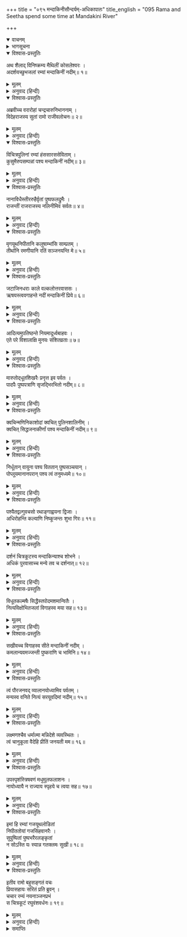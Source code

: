 +++
title = "०९५ मन्दाकिनीसौन्दर्यम्-अधिकापातः"
title_english = "095 Rama and Seetha spend some time at Mandakini River"

+++
<details open><summary>वाचनम्</summary>
<div caption="श्रीराम-हरिसीताराममूर्ति-घनपाठिभ्यां वचनम्" class="audioEmbed" src="https://archive.org/download/Ramayana-recitation-Sriram-harisItArAmamUrti-Ghanapaati-v2/Kanda_2/Kanda_2_AYK-095-Mandakini_Soundaryam_Adhika_Pataha.mp3"></div>
</details>

<details><summary>भागसूचना</summary>

95. श्रीरामका सीताके प्रति मन्दाकिनी नदीकी शोभाका वर्णन
</details>

<details open><summary>विश्वास-प्रस्तुतिः</summary>

अथ शैलाद् विनिष्क्रम्य मैथिलीं कोसलेश्वरः ।  
अदर्शयच्छुभजलां रम्यां मन्दाकिनीं नदीम्॥ १॥
</details>

<details><summary>मूलम्</summary>

अथ शैलाद् विनिष्क्रम्य मैथिलीं कोसलेश्वरः ।  
अदर्शयच्छुभजलां रम्यां मन्दाकिनीं नदीम्॥ १॥
</details>

<details><summary>अनुवाद (हिन्दी)</summary>

तदनन्तर उस पर्वतसे निकलकर कोसलनरेश श्रीरामचन्द्रजी-ने मिथिलेशकुमारी सीताको पुण्यसलिला रमणीय मन्दाकिनी नदीका दर्शन कराया॥ १॥
</details>

<details open><summary>विश्वास-प्रस्तुतिः</summary>

अब्रवीच्च वरारोहां चन्द्रचारुनिभाननाम् ।  
विदेहराजस्य सुतां रामो राजीवलोचनः॥ २॥
</details>

<details><summary>मूलम्</summary>

अब्रवीच्च वरारोहां चन्द्रचारुनिभाननाम् ।  
विदेहराजस्य सुतां रामो राजीवलोचनः॥ २॥
</details>

<details><summary>अनुवाद (हिन्दी)</summary>

और उस समय कमलनयन श्रीरामने चन्द्रमाके समान मनोहर मुख तथा सुन्दर कटिप्रदेशवाली विदेहराजनन्दिनी सीतासे इस प्रकार कहा—॥ २॥
</details>

<details open><summary>विश्वास-प्रस्तुतिः</summary>

विचित्रपुलिनां रम्यां हंससारससेविताम् ।  
कुसुमैरुपसम्पन्नां पश्य मन्दाकिनीं नदीम्॥ ३॥
</details>

<details><summary>मूलम्</summary>

विचित्रपुलिनां रम्यां हंससारससेविताम् ।  
कुसुमैरुपसम्पन्नां पश्य मन्दाकिनीं नदीम्॥ ३॥
</details>

<details><summary>अनुवाद (हिन्दी)</summary>

‘प्रिये! अब मन्दाकिनी नदीकी शोभा देखो, हंस और सारसोंसे सेवित होनेके कारण यह कितनी सुन्दर जान पड़ती है । इसका किनारा बड़ा ही विचित्र है । नाना प्रकारके पुष्प इसकी शोभा बढ़ा रहे हैं॥ ३॥
</details>

<details open><summary>विश्वास-प्रस्तुतिः</summary>

नानाविधैस्तीररुहैर्वृतां पुष्पफलद्रुमैः ।  
राजन्तीं राजराजस्य नलिनीमिव सर्वतः॥ ४॥
</details>

<details><summary>मूलम्</summary>

नानाविधैस्तीररुहैर्वृतां पुष्पफलद्रुमैः ।  
राजन्तीं राजराजस्य नलिनीमिव सर्वतः॥ ४॥
</details>

<details><summary>अनुवाद (हिन्दी)</summary>

‘फल और फूलोंके भारसे लदे हुए नाना प्रकारके तटवर्ती वृक्षोंसे घिरी हुई यह मन्दाकिनी कुबेरके सौगन्धिक सरोवरकी भाँति सब ओरसे सुशोभित हो रही है॥ ४॥
</details>

<details open><summary>विश्वास-प्रस्तुतिः</summary>

मृगयूथनिपीतानि कलुषाम्भांसि साम्प्रतम् ।  
तीर्थानि रमणीयानि रतिं सञ्जनयन्ति मे॥ ५॥
</details>

<details><summary>मूलम्</summary>

मृगयूथनिपीतानि कलुषाम्भांसि साम्प्रतम् ।  
तीर्थानि रमणीयानि रतिं सञ्जनयन्ति मे॥ ५॥
</details>

<details><summary>अनुवाद (हिन्दी)</summary>

‘हरिनोंके झुंड पानी पीकर इस समय यद्यपि यहाँका जल गँदला कर गये हैं तथापि इसके रमणीय घाट मेरे मनको बड़ा आनन्द दे रहे हैं॥ ५॥
</details>

<details open><summary>विश्वास-प्रस्तुतिः</summary>

जटाजिनधराः काले वल्कलोत्तरवाससः ।  
ऋषयस्त्ववगाहन्ते नदीं मन्दाकिनीं प्रिये॥ ६॥
</details>

<details><summary>मूलम्</summary>

जटाजिनधराः काले वल्कलोत्तरवाससः ।  
ऋषयस्त्ववगाहन्ते नदीं मन्दाकिनीं प्रिये॥ ६॥
</details>

<details><summary>अनुवाद (हिन्दी)</summary>

‘प्रिये! वह देखो, जटा, मृगचर्म और वल्कलका उत्तरीय धारण करनेवाले महर्षि उपयुक्त समयमें आकर इस मन्दाकिनी नदीमें स्नान कर रहे हैं॥ ६॥
</details>

<details open><summary>विश्वास-प्रस्तुतिः</summary>

आदित्यमुपतिष्ठन्ते नियमादूर्ध्वबाहवः ।  
एते परे विशालाक्षि मुनयः संशितव्रताः॥ ७॥
</details>

<details><summary>मूलम्</summary>

आदित्यमुपतिष्ठन्ते नियमादूर्ध्वबाहवः ।  
एते परे विशालाक्षि मुनयः संशितव्रताः॥ ७॥
</details>

<details><summary>अनुवाद (हिन्दी)</summary>

‘विशाललोचने! ये दूसरे मुनि, जो कठोर व्रतका पालन करनेवाले हैं, नैत्यिक नियमके कारण दोनों भुजाएँ ऊपर उठाकर सूर्यदेवका उपस्थान कर रहे हैं॥
</details>

<details open><summary>विश्वास-प्रस्तुतिः</summary>

मारुतोद‍्धूतशिखरैः प्रनृत्त इव पर्वतः ।  
पादपैः पुष्पपत्राणि सृजद्भिरभितो नदीम्॥ ८॥
</details>

<details><summary>मूलम्</summary>

मारुतोद‍्धूतशिखरैः प्रनृत्त इव पर्वतः ।  
पादपैः पुष्पपत्राणि सृजद्भिरभितो नदीम्॥ ८॥
</details>

<details><summary>अनुवाद (हिन्दी)</summary>

‘हवाके झोंकेसे जिनकी शिखाएँ झूम रही हैं, अतएव जो मन्दाकिनी नदीके उभय तटोंपर फूल और पत्ते बिखेर रहे हैं, उन वृक्षोंसे उपलक्षित हुआ यह पर्वत मानो नृत्य-सा करने लगा है॥ ८॥
</details>

<details open><summary>विश्वास-प्रस्तुतिः</summary>

क्वचिन्मणिनिकाशोदां क्वचित् पुलिनशालिनीम् ।  
क्वचित् सिद्धजनाकीर्णां पश्य मन्दाकिनीं नदीम्॥ ९॥
</details>

<details><summary>मूलम्</summary>

क्वचिन्मणिनिकाशोदां क्वचित् पुलिनशालिनीम् ।  
क्वचित् सिद्धजनाकीर्णां पश्य मन्दाकिनीं नदीम्॥ ९॥
</details>

<details><summary>अनुवाद (हिन्दी)</summary>

‘देखो! मन्दाकिनी नदीकी कैसी शोभा है; कहीं तो इसमें मोतियोंके समान स्वच्छ जल बहता दिखायी देता है, कहीं यह ऊँचे कगारोंसे ही शोभा पाती है (वहाँका जल कगारोंमें छिप जानेके कारण दिखायी नहीं देता है) और कहीं सिद्धजन इसमें अवगाहन कर रहे हैं तथा यह उनसे व्याप्त दिखायी देती है॥ ९॥
</details>

<details open><summary>विश्वास-प्रस्तुतिः</summary>

निर्धूतान् वायुना पश्य विततान् पुष्पसञ्चयान् ।  
पोप्लूयमानानपरान् पश्य त्वं तनुमध्यमे॥ १०॥
</details>

<details><summary>मूलम्</summary>

निर्धूतान् वायुना पश्य विततान् पुष्पसञ्चयान् ।  
पोप्लूयमानानपरान् पश्य त्वं तनुमध्यमे॥ १०॥
</details>

<details><summary>अनुवाद (हिन्दी)</summary>

‘सूक्ष्म कटिप्रदेशवाली सुन्दरि! देखो, वायुके द्वारा उड़ाकर लाये हुए ये ढेर-के-ढेर फूल किस तरह मन्दाकिनीके दोनों तटोंपर फैले हुए हैं और वे दूसरे पुष्पसमूह कैसे पानीपर तैर रहे हैं॥ १०॥
</details>

<details open><summary>विश्वास-प्रस्तुतिः</summary>

पश्यैतद्वल्गुवचसो रथाङ्गाह्वयना द्विजाः ।  
अधिरोहन्ति कल्याणि निष्कूजन्तः शुभा गिरः॥ ११॥
</details>

<details><summary>मूलम्</summary>

पश्यैतद्वल्गुवचसो रथाङ्गाह्वयना द्विजाः ।  
अधिरोहन्ति कल्याणि निष्कूजन्तः शुभा गिरः॥ ११॥
</details>

<details><summary>अनुवाद (हिन्दी)</summary>

‘कल्याणि! देखो तो सही, ये मीठी बोली बोलनेवाले चक्रवाक पक्षी सुन्दर कलरव करते हुए किस तरह नदीके तटोंपर आरूढ़ हो रहे हैं॥ ११॥
</details>

<details open><summary>विश्वास-प्रस्तुतिः</summary>

दर्शनं चित्रकूटस्य मन्दाकिन्याश्च शोभने ।  
अधिकं पुरवासाच्च मन्ये तव च दर्शनात्॥ १२॥
</details>

<details><summary>मूलम्</summary>

दर्शनं चित्रकूटस्य मन्दाकिन्याश्च शोभने ।  
अधिकं पुरवासाच्च मन्ये तव च दर्शनात्॥ १२॥
</details>

<details><summary>अनुवाद (हिन्दी)</summary>

‘शोभने! यहाँ जो प्रतिदिन चित्रकूट और मन्दाकिनीका दर्शन होता है, वह नित्य-निरन्तर तुम्हारा दर्शन होनेके कारण अयोध्यानिवासकी अपेक्षा भी अधिक सुखदजान पड़ता है॥ १२॥
</details>

<details open><summary>विश्वास-प्रस्तुतिः</summary>

विधूतकल्मषैः सिद्धैस्तपोदमशमान्वितैः ।  
नित्यविक्षोभितजलां विगाहस्व मया सह॥ १३॥
</details>

<details><summary>मूलम्</summary>

विधूतकल्मषैः सिद्धैस्तपोदमशमान्वितैः ।  
नित्यविक्षोभितजलां विगाहस्व मया सह॥ १३॥
</details>

<details><summary>अनुवाद (हिन्दी)</summary>

‘इस नदीमें प्रतिदिन तपस्या, इन्द्रियसंयम और मनोनिग्रहसे सम्पन्न निष्पाप सिद्ध महात्माओंके अवगाहन करनेसे इसका जल विक्षुब्ध होता रहता है । चलो, तुम भी मेरे साथ इसमें स्नान करो॥ १३॥
</details>

<details open><summary>विश्वास-प्रस्तुतिः</summary>

सखीवच्च विगाहस्व सीते मन्दाकिनीं नदीम् ।  
कमलान्यवमज्जन्ती पुष्कराणि च भामिनि॥ १४॥
</details>

<details><summary>मूलम्</summary>

सखीवच्च विगाहस्व सीते मन्दाकिनीं नदीम् ।  
कमलान्यवमज्जन्ती पुष्कराणि च भामिनि॥ १४॥
</details>

<details><summary>अनुवाद (हिन्दी)</summary>

‘भामिनि सीते! एक सखी दूसरी सखीके साथ जैसे क्रीड़ा करती है, उसी प्रकार तुम मन्दाकिनी नदीमें उतरकर इसके लाल और श्वेत कमलोंको जलमें डुबोती हुई इसमें स्नान-क्रीड़ा करो॥ १४॥
</details>

<details open><summary>विश्वास-प्रस्तुतिः</summary>

त्वं पौरजनवद् व्यालानयोध्यामिव पर्वतम् ।  
मन्यस्व वनिते नित्यं सरयूवदिमां नदीम्॥ १५॥
</details>

<details><summary>मूलम्</summary>

त्वं पौरजनवद् व्यालानयोध्यामिव पर्वतम् ।  
मन्यस्व वनिते नित्यं सरयूवदिमां नदीम्॥ १५॥
</details>

<details><summary>अनुवाद (हिन्दी)</summary>

‘प्रिये! तुम इस वनके निवासियोंको पुरवासी मनुष्योंके समान समझो, चित्रकूट पर्वतको अयोध्याके तुल्य मानो और इस मन्दाकिनी नदीको सरयूके सदृश जानो॥ १५॥
</details>

<details open><summary>विश्वास-प्रस्तुतिः</summary>

लक्ष्मणश्चैव धर्मात्मा मन्निदेशे व्यवस्थितः ।  
त्वं चानुकूला वैदेहि प्रीतिं जनयती मम॥ १६॥
</details>

<details><summary>मूलम्</summary>

लक्ष्मणश्चैव धर्मात्मा मन्निदेशे व्यवस्थितः ।  
त्वं चानुकूला वैदेहि प्रीतिं जनयती मम॥ १६॥
</details>

<details><summary>अनुवाद (हिन्दी)</summary>

‘विदेहनन्दिनि! धर्मात्मा लक्ष्मण सदा मेरी आज्ञाके अधीन रहते हैं और तुम भी मेरे मनके अनुकूल ही चलती हो; इससे मुझे बड़ी प्रसन्नता होती है॥ १६॥
</details>

<details open><summary>विश्वास-प्रस्तुतिः</summary>

उपस्पृशंस्त्रिषवणं मधुमूलफलाशनः ।  
नायोध्यायै न राज्याय स्पृहये च त्वया सह॥ १७॥
</details>

<details><summary>मूलम्</summary>

उपस्पृशंस्त्रिषवणं मधुमूलफलाशनः ।  
नायोध्यायै न राज्याय स्पृहये च त्वया सह॥ १७॥
</details>

<details><summary>अनुवाद (हिन्दी)</summary>

‘प्रिये! तुम्हारे साथ तीनों काल स्नान करके मधुर फल-मूलका आहार करता हुआ मैं न तो अयोध्या जानेकी इच्छा रखता हूँ और न राज्य पानेकी ही॥ १७॥
</details>

<details open><summary>विश्वास-प्रस्तुतिः</summary>

इमां हि रम्यां गजयूथलोडितां  
निपीततोयां गजसिंहवानरैः ।  
सुपुष्पितां पुष्पभरैरलङ्कृतां  
न सोऽस्ति यः स्यान्न गतक्लमः सुखी॥ १८॥
</details>

<details><summary>मूलम्</summary>

इमां हि रम्यां गजयूथलोडितां  
निपीततोयां गजसिंहवानरैः ।  
सुपुष्पितां पुष्पभरैरलङ्कृतां  
न सोऽस्ति यः स्यान्न गतक्लमः सुखी॥ १८॥
</details>

<details><summary>अनुवाद (हिन्दी)</summary>

‘जिसे हाथियोंके समूह मथे डालते हैं तथा सिंह और वानर जिसका जल पिया करते हैं, जिसके तटपर सुन्दर पुष्पोंसे लदे वृक्ष शोभा पाते हैं तथा जो पुष्पसमूहोंसे अलंकृत है, ऐसी इस रमणीय मन्दाकिनी नदीमें स्नान करके जो ग्लानिरहित और सुखी न हो जाय—ऐसा मनुष्य इस संसारमें नहीं है’॥ १८॥
</details>

<details open><summary>विश्वास-प्रस्तुतिः</summary>

इतीव रामो बहुसङ्गतं वचः  
प्रियासहायः सरितं प्रति ब्रुवन् ।  
चचार रम्यं नयनाञ्जनप्रभं  
स चित्रकूटं रघुवंशवर्धनः॥ १९॥
</details>

<details><summary>मूलम्</summary>

इतीव रामो बहुसङ्गतं वचः  
प्रियासहायः सरितं प्रति ब्रुवन् ।  
चचार रम्यं नयनाञ्जनप्रभं  
स चित्रकूटं रघुवंशवर्धनः॥ १९॥
</details>

<details><summary>अनुवाद (हिन्दी)</summary>

रघुवंशकी वृद्धि करनेवाले श्रीरामचन्द्रजी मन्दाकिनी नदीके प्रति ऐसी अनेक प्रकारकी सुसंगत बातें कहते हुए नील-कान्तिवाले रमणीय चित्रकूट पर्वतपर अपनी प्रिया पत्नी सीताके साथ विचरने लगे॥ १९॥
</details>

<details><summary>समाप्तिः</summary>

इत्यार्षे श्रीमद्रामायणे वाल्मीकीये आदिकाव्येऽयोध्याकाण्डे पञ्चनवतितमः सर्गः॥ ९५॥  
इस प्रकार श्रीवाल्मीकिनिर्मित आर्षरामायण आदिकाव्यके अयोध्याकाण्डमें पंचानबेवाँ सर्ग पूरा हुआ॥ ९५॥
</details>


